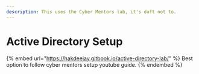 ```yaml
---
description: This uses the Cyber Mentors lab, it's daft not to.
---
```


# Active Directory Setup

{% embed url="https://hakdeejay.gitbook.io/active-directory-lab/" %}
Best option to follow cyber mentors setup youtube guide.
{% endembed %}
